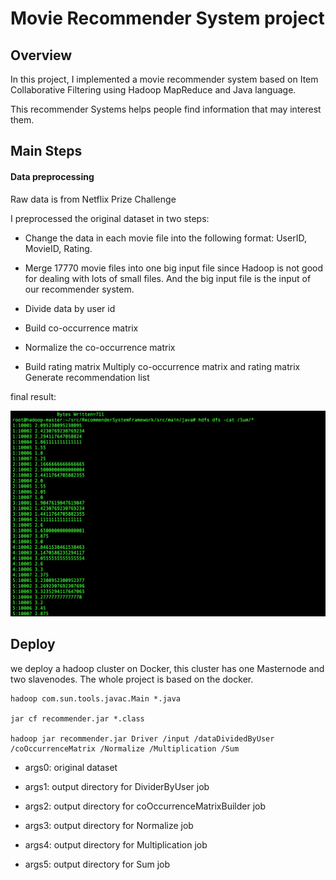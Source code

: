 # Movie Recommender System project

## Overview
In this project, I implemented a 
movie recommender system based on Item Collaborative Filtering using Hadoop MapReduce and Java language.

This recommender Systems helps people find information that may interest them.

## Main Steps

#### Data preprocessing

Raw data is from Netflix Prize Challenge

I preprocessed the original dataset in two steps:

* Change the data in each movie file into the following format: UserID, MovieID, Rating.

* Merge 17770 movie files into one big input file since Hadoop is not good for dealing with lots of small files. And the big input file is the input of our recommender system.

* Divide  data by user id
* Build co-occurrence matrix
* Normalize the co-occurrence matrix
* Build rating matrix
Multiply co-occurrence matrix and rating matrix
Generate recommendation list


final result:


![](pic/demo.png)

## Deploy
we deploy a hadoop cluster on Docker, this cluster has one Masternode and two slavenodes. The whole project is based on the docker.


```
hadoop com.sun.tools.javac.Main *.java

jar cf recommender.jar *.class

hadoop jar recommender.jar Driver /input /dataDividedByUser /coOccurrenceMatrix /Normalize /Multiplication /Sum
```

* args0: original dataset

* args1: output directory for DividerByUser job

* args2: output directory for coOccurrenceMatrixBuilder job

* args3: output directory for Normalize job

* args4: output directory for Multiplication job

* args5: output directory for Sum job



